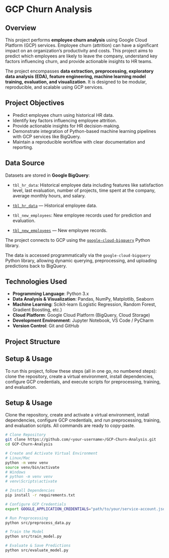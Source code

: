 # GCP Churn Analysis

## Overview
This project performs **employee churn analysis** using Google Cloud Platform (GCP) services. Employee churn (attrition) can have a significant impact on an organization’s productivity and costs. This project aims to predict which employees are likely to leave the company, understand key factors influencing churn, and provide actionable insights to HR teams.  

The project encompasses **data extraction, preprocessing, exploratory data analysis (EDA), feature engineering, machine learning model training, evaluation, and visualization**. It is designed to be modular, reproducible, and scalable using GCP services.

## Project Objectives
- Predict employee churn using historical HR data.  
- Identify key factors influencing employee attrition.  
- Provide actionable insights for HR decision-making.  
- Demonstrate integration of Python-based machine learning pipelines with GCP services like BigQuery.  
- Maintain a reproducible workflow with clear documentation and reporting.

## Data Source
Datasets are stored in **Google BigQuery**:  

- `tbl_hr_data`: Historical employee data including features like satisfaction level, last evaluation, number of projects, time spent at the company, average monthly hours, and salary. 
- [`tbl_hr_data`](https://console.cloud.google.com/bigquery?project=<your-gcp-project>&d=<dataset>&t=tbl_hr_data) — Historical employee data.  

 
- `tbl_new_employees`: New employee records used for prediction and evaluation.  
- [`tbl_new_employees`](https://console.cloud.google.com/bigquery?project=<your-gcp-project>&d=<dataset>&t=tbl_new_employees) — New employee records.  

The project connects to GCP using the [`google-cloud-bigquery`](https://pypi.org/project/google-cloud-bigquery/) Python library.


The data is accessed programmatically via the `google-cloud-bigquery` Python library, allowing dynamic querying, preprocessing, and uploading predictions back to BigQuery.

## Technologies Used
- **Programming Language**: Python 3.x  
- **Data Analysis & Visualization**: Pandas, NumPy, Matplotlib, Seaborn  
- **Machine Learning**: Scikit-learn (Logistic Regression, Random Forest, Gradient Boosting, etc.)  
- **Cloud Platform**: Google Cloud Platform (BigQuery, Cloud Storage)  
- **Development Environment**: Jupyter Notebook, VS Code / PyCharm  
- **Version Control**: Git and GitHub  

## Project Structure



## Setup & Usage
To run this project, follow these steps (all in one go, no numbered steps): clone the repository, create a virtual environment, install dependencies, configure GCP credentials, and execute scripts for preprocessing, training, and evaluation.  

## Setup & Usage

Clone the repository, create and activate a virtual environment, install dependencies, configure GCP credentials, and run preprocessing, training, and evaluation scripts. All commands are ready to copy-paste.

```bash
# Clone Repository
git clone https://github.com/<your-username>/GCP-Churn-Analysis.git
cd GCP-Churn-Analysis

# Create and Activate Virtual Environment
# Linux/Mac
python -m venv venv
source venv/bin/activate
# Windows
# python -m venv venv
# venv\Scripts\activate

# Install Dependencies
pip install -r requirements.txt

# Configure GCP Credentials
export GOOGLE_APPLICATION_CREDENTIALS="path/to/your/service-account.json"

# Run Preprocessing
python src/preprocess_data.py

# Train the Model
python src/train_model.py

# Evaluate & Save Predictions
python src/evaluate_model.py
